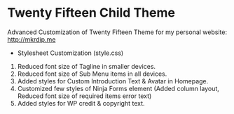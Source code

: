# Twenty Fifteen Child Theme
Advanced Customization of Twenty Fifteen Theme for my personal website: http://mkrdip.me

* Stylesheet Customization (style.css)
1. Reduced font size of Tagline in smaller devices.
2. Reduced font size of Sub Menu items in all devices.
3. Added styles for Custom Introduction Text & Avatar in Homepage. 
4. Customized few styles of Ninja Forms element (Added column layout, Reduced font size of required items error text)
5. Added styles for WP credit & copyright text.

